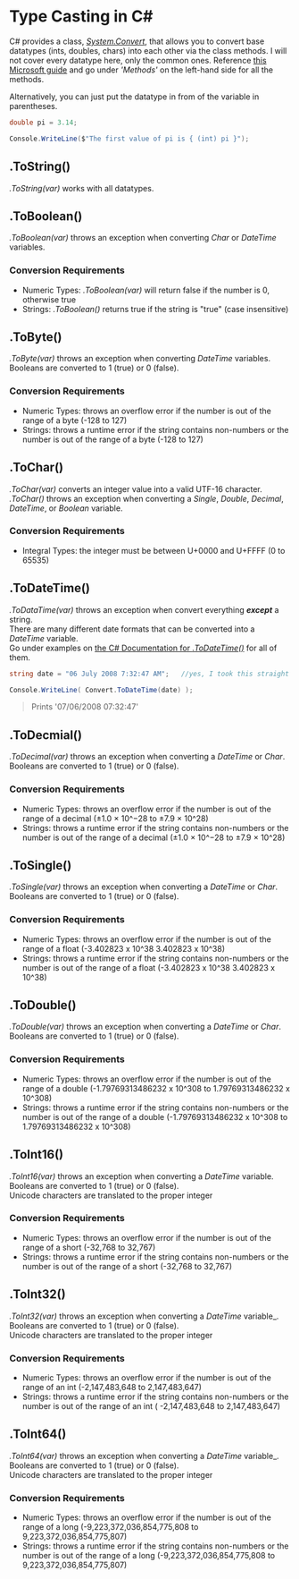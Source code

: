 # Type Casting in C#
C# provides a class, [_System.Convert_](https://docs.microsoft.com/en-us/dotnet/api/system.convert?view=net-5.0), that allows you to convert base datatypes (ints, doubles, chars) into each other via the class methods. I will not cover every datatype here, only the common ones. Reference [this Microsoft guide](https://docs.microsoft.com/en-us/dotnet/csharp/fundamentals/types/) and go under _'Methods'_ on the left-hand side for all the methods. <br />

Alternatively, you can just put the datatype in from of the variable in parentheses.
```C#
double pi = 3.14;

Console.WriteLine($"The first value of pi is { (int) pi }");
```

## .ToString()
_.ToString(var)_ works with all datatypes.

## .ToBoolean()
_.ToBoolean(var)_ throws an exception when converting _Char_ or _DateTime_ variables.

### Conversion Requirements
- Numeric Types: _.ToBoolean(var)_ will return false if the number is 0, otherwise true
- Strings: _.ToBoolean()_ returns true if the string is "true" (case insensitive)

## .ToByte()
_.ToByte(var)_ throws an exception when converting _DateTime_ variables. <br />
Booleans are converted to 1 (true) or 0 (false). <br />

### Conversion Requirements
- Numeric Types: throws an overflow error if the number is out of the range of a byte (-128 to 127)
- Strings: throws a runtime error if the string contains non-numbers or the number is out of the range of a byte (-128 to 127)

## .ToChar()
_.ToChar(var)_ converts an integer value into a valid UTF-16 character. <br />
_.ToChar()_ throws an exception when converting a _Single_, _Double_, _Decimal_, _DateTime_, or _Boolean_ variable.

### Conversion Requirements
- Integral Types: the integer must be between U+0000 and U+FFFF (0 to 65535)

## .ToDateTime()
_.ToDataTime(var)_ throws an exception when convert everything **_except_** a string. <br />
There are many different date formats that can be converted into a _DateTime_ variable. <br />
Go under examples on [the C# Documentation for _.ToDateTime()_](https://docs.microsoft.com/en-us/dotnet/api/system.convert.todatetime?view=net-5.0#System_Convert_ToDateTime_System_String_) for all of them.
```C#
string date = "06 July 2008 7:32:47 AM";   //yes, I took this straight from the documentation

Console.WriteLine( Convert.ToDateTime(date) );
```
> Prints '07/06/2008 07:32:47'

## .ToDecmial()
_.ToDecimal(var)_ throws an exception when converting a _DateTime_ or _Char_. <br />
Booleans are converted to 1 (true) or 0 (false). <br />

### Conversion Requirements
- Numeric Types: throws an overflow error if the number is out of the range of a decimal (±1.0 × 10^−28	to ±7.9 × 10^28)
- Strings: throws a runtime error if the string contains non-numbers or the number is out of the range of a decimal (±1.0 × 10^−28 to	±7.9 × 10^28)

## .ToSingle()
_.ToSingle(var)_ throws an exception when converting a _DateTime_ or _Char_. <br />
Booleans are converted to 1 (true) or 0 (false). <br />

### Conversion Requirements
- Numeric Types: throws an overflow error if the number is out of the range of a float (-3.402823 x 10^38	3.402823 x 10^38)
- Strings: throws a runtime error if the string contains non-numbers or the number is out of the range of a float (-3.402823 x 10^38	3.402823 x 10^38)

## .ToDouble()
_.ToDouble(var)_ throws an exception when converting a _DateTime_ or _Char_. <br />
Booleans are converted to 1 (true) or 0 (false). <br />

### Conversion Requirements
- Numeric Types: throws an overflow error if the number is out of the range of a double (-1.79769313486232 x 10^308 to	1.79769313486232 x 10^308)
- Strings: throws a runtime error if the string contains non-numbers or the number is out of the range of a double (-1.79769313486232 x 10^308 to 1.79769313486232 x 10^308)

## .ToInt16()
_.ToInt16(var)_ throws an exception when converting a _DateTime_ variable. <br />
Booleans are converted to 1 (true) or 0 (false). <br />
Unicode characters are translated to the proper integer <br />

### Conversion Requirements
- Numeric Types: throws an overflow error if the number is out of the range of a short (-32,768 to 32,767)
- Strings: throws a runtime error if the string contains non-numbers or the number is out of the range of a short (-32,768 to	32,767)

## .ToInt32()
_.ToInt32(var)_ throws an exception when converting a _DateTime_ variable_. <br />
Booleans are converted to 1 (true) or 0 (false). <br />
Unicode characters are translated to the proper integer <br />

### Conversion Requirements
- Numeric Types: throws an overflow error if the number is out of the range of an int (-2,147,483,648 to 2,147,483,647)
- Strings: throws a runtime error if the string contains non-numbers or the number is out of the range of an int (	-2,147,483,648 to 2,147,483,647)

## .ToInt64()
_.ToInt64(var)_ throws an exception when converting a _DateTime_ variable_. <br />
Booleans are converted to 1 (true) or 0 (false). <br />
Unicode characters are translated to the proper integer <br />

### Conversion Requirements
- Numeric Types: throws an overflow error if the number is out of the range of a long (-9,223,372,036,854,775,808 to 9,223,372,036,854,775,807)
- Strings: throws a runtime error if the string contains non-numbers or the number is out of the range of a long (-9,223,372,036,854,775,808 to 9,223,372,036,854,775,807)
